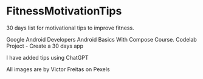 # FitnessMotivationTips
30 days list for motivational tips to  improve fitness.

Google Android Developers Android Basics With Compose Course.
Codelab Project - Create a 30 days app

I have added tips using ChatGPT

All images are by Victor Freitas on Pexels
